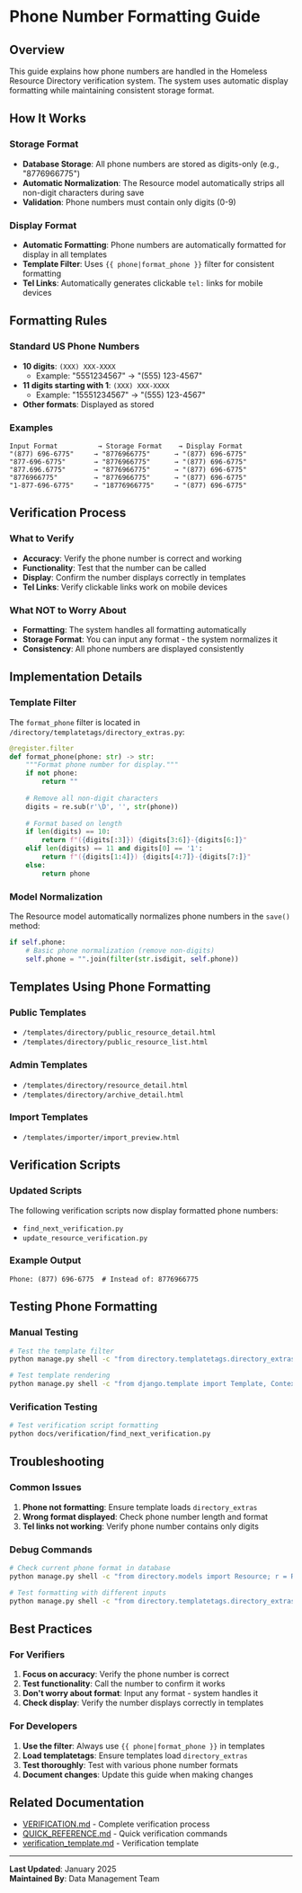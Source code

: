 # Phone Number Formatting Guide

## Overview
This guide explains how phone numbers are handled in the Homeless Resource Directory verification system. The system uses automatic display formatting while maintaining consistent storage format.

## How It Works

### Storage Format
- **Database Storage**: All phone numbers are stored as digits-only (e.g., "8776966775")
- **Automatic Normalization**: The Resource model automatically strips all non-digit characters during save
- **Validation**: Phone numbers must contain only digits (0-9)

### Display Format
- **Automatic Formatting**: Phone numbers are automatically formatted for display in all templates
- **Template Filter**: Uses `{{ phone|format_phone }}` filter for consistent formatting
- **Tel Links**: Automatically generates clickable `tel:` links for mobile devices

## Formatting Rules

### Standard US Phone Numbers
- **10 digits**: `(XXX) XXX-XXXX`
  - Example: "5551234567" → "(555) 123-4567"
- **11 digits starting with 1**: `(XXX) XXX-XXXX`
  - Example: "15551234567" → "(555) 123-4567"
- **Other formats**: Displayed as stored

### Examples
```
Input Format          → Storage Format    → Display Format
"(877) 696-6775"     → "8776966775"      → "(877) 696-6775"
"877-696-6775"       → "8776966775"      → "(877) 696-6775"
"877.696.6775"       → "8776966775"      → "(877) 696-6775"
"8776966775"         → "8776966775"      → "(877) 696-6775"
"1-877-696-6775"     → "18776966775"     → "(877) 696-6775"
```

## Verification Process

### What to Verify
- **Accuracy**: Verify the phone number is correct and working
- **Functionality**: Test that the number can be called
- **Display**: Confirm the number displays correctly in templates
- **Tel Links**: Verify clickable links work on mobile devices

### What NOT to Worry About
- **Formatting**: The system handles all formatting automatically
- **Storage Format**: You can input any format - the system normalizes it
- **Consistency**: All phone numbers are displayed consistently

## Implementation Details

### Template Filter
The `format_phone` filter is located in `/directory/templatetags/directory_extras.py`:

```python
@register.filter
def format_phone(phone: str) -> str:
    """Format phone number for display."""
    if not phone:
        return ""
    
    # Remove all non-digit characters
    digits = re.sub(r'\D', '', str(phone))
    
    # Format based on length
    if len(digits) == 10:
        return f"({digits[:3]}) {digits[3:6]}-{digits[6:]}"
    elif len(digits) == 11 and digits[0] == '1':
        return f"({digits[1:4]}) {digits[4:7]}-{digits[7:]}"
    else:
        return phone
```

### Model Normalization
The Resource model automatically normalizes phone numbers in the `save()` method:

```python
if self.phone:
    # Basic phone normalization (remove non-digits)
    self.phone = "".join(filter(str.isdigit, self.phone))
```

## Templates Using Phone Formatting

### Public Templates
- `/templates/directory/public_resource_detail.html`
- `/templates/directory/public_resource_list.html`

### Admin Templates
- `/templates/directory/resource_detail.html`
- `/templates/directory/archive_detail.html`

### Import Templates
- `/templates/importer/import_preview.html`

## Verification Scripts

### Updated Scripts
The following verification scripts now display formatted phone numbers:
- `find_next_verification.py`
- `update_resource_verification.py`

### Example Output
```
Phone: (877) 696-6775  # Instead of: 8776966775
```

## Testing Phone Formatting

### Manual Testing
```bash
# Test the template filter
python manage.py shell -c "from directory.templatetags.directory_extras import format_phone; print(format_phone('8776966775'))"

# Test template rendering
python manage.py shell -c "from django.template import Template, Context; template = Template('{% load directory_extras %}{{ phone|format_phone }}'); context = Context({'phone': '8776966775'}); print(template.render(context))"
```

### Verification Testing
```bash
# Test verification script formatting
python docs/verification/find_next_verification.py
```

## Troubleshooting

### Common Issues
1. **Phone not formatting**: Ensure template loads `directory_extras`
2. **Wrong format displayed**: Check phone number length and format
3. **Tel links not working**: Verify phone number contains only digits

### Debug Commands
```bash
# Check current phone format in database
python manage.py shell -c "from directory.models import Resource; r = Resource.objects.get(id=30); print('Raw phone:', repr(r.phone))"

# Test formatting with different inputs
python manage.py shell -c "from directory.templatetags.directory_extras import format_phone; test_numbers = ['5551234567', '15551234567', '1234567890']; [print(f'{num} -> {format_phone(num)}') for num in test_numbers]"
```

## Best Practices

### For Verifiers
1. **Focus on accuracy**: Verify the phone number is correct
2. **Test functionality**: Call the number to confirm it works
3. **Don't worry about format**: Input any format - system handles it
4. **Check display**: Verify the number displays correctly in templates

### For Developers
1. **Use the filter**: Always use `{{ phone|format_phone }}` in templates
2. **Load templatetags**: Ensure templates load `directory_extras`
3. **Test thoroughly**: Test with various phone number formats
4. **Document changes**: Update this guide when making changes

## Related Documentation
- [VERIFICATION.md](./VERIFICATION.md) - Complete verification process
- [QUICK_REFERENCE.md](./QUICK_REFERENCE.md) - Quick verification commands
- [verification_template.md](./verification_template.md) - Verification template

---

**Last Updated**: January 2025  
**Maintained By**: Data Management Team
